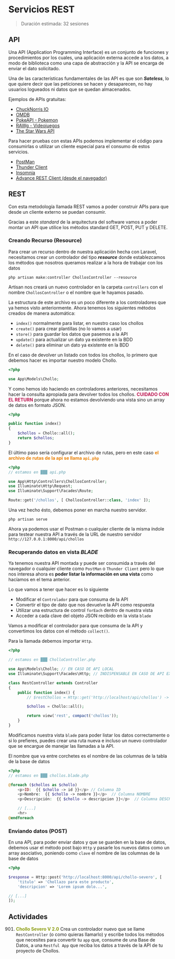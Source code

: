 <style>
    img { margin: 20px 0; border-radius: 8px; }

    .alert { color: #BD1550; }
    .warning { color: #E97F02; }
    .success { color: #8A9B0F; }

    .center { text-align: center; }
    .right { text-align: right; }

    .img-small { max-width: 200px; margin: auto; }
    .img-medium { max-width: 400px; margin: auto; }
    .img-large { max-width: 800px; margin: auto; }

    .leyenda {
        font-size: small;
        margin: 10px 0;
    }
</style>

# Servicios REST

> Duración estimada: 32 sesiones

## API

Una API (Application Programming Interface) es un conjunto de funciones y procedimientos por los cuales, una aplicación externa accede a los datos, a modo de biblioteca como una capa de abstracción y la API se encarga de enviar el dato solicitado.

Una de las características fundamentales de las API es que son ***Sateless***, lo que quiere decir que las peticiones se hacen y desaparecen, no hay usuarios logueados ni datos que se quedan almacenados.

Ejemplos de APIs gratuitas:

- [ChuckNorris IO](https://api.chucknorris.io/#!)
- [OMDB](https://www.omdbapi.com/)
- [PokeAPI - Pokemon](https://pokeapi.co/)
- [RAWg - Videojuegos](https://rawg.io/)
- [The Star Wars API](https://swapi.dev/)

Para hacer pruebas con estas APIs podemos implementar el código para consumirlas o utilizar un cliente especial para el consumo de estos servicios.

- [PostMan](https://www.postman.com/)
- [Thunder Client](https://marketplace.visualstudio.com/items?itemName=rangav.vscode-thunder-client)
- [Insomnia](https://insomnia.rest/download)
- [Advance REST Client (desde el navegador)](https://chrome.google.com/webstore/detail/advanced-rest-client/hgmloofddffdnphfgcellkdfbfbjeloo?hl=es)

## REST

Con esta metodología llamada REST vamos a poder construir APIs para que desde un cliente externo se puedan consumir.

Gracias a este *standard* de la arquitectura del software vamos a poder montar un API que utilice los métodos standard GET, POST, PUT y DELETE.

### Creando Recurso (Resource)

Para crear un recurso dentro de nuestra aplicación hecha con Laravel, necesitamos crear un controlador del tipo ***resource*** donde establezcamos los métodos que nosotros queramos realizar a la hora de trabajar con los datos

```console
php artisan make:controller ChollosController --resource
```

Artisan nos creará un nuevo controlador en la carpeta `controllers` con el nombre `ChollosController` o el nombre que le hayamos pasado.

La estructura de este archivo es un poco diferente a los controladores que ya hemos visto anteriormente. Ahora tenemos los siguientes métodos creados de manera automática:

- `index()` normalmente para listar, en nuestro caso los chollos
- `create()` para crear plantillas (no lo vamos a usar)
- `store()` para guardar los datos que pasemos a la API
- `update()` para actualizar un dato ya existente en la BDD
- `delete()` para eliminar un dato ya existente en la BDD

En el caso de devolver un listado con todos los chollos, lo primero que debemos hacer es importar nuestro modelo Chollo.

```php
<?php

use App\Models\Chollo;
```

Y como hemos ido haciendo en controladores anteriores, necesitamos hacer la consulta apropiada para devolver todos los chollos. <span class="alert">**CUIDADO CON EL RETURN**</span> porque ahora no estamos devolviendo una vista sino un array de datos en formato JSON.

```php
<?php

public function index()
{
    $chollos = Chollo::all();
    return $chollos;
}
```

El último paso sería configurar el archivo de rutas, pero en este caso <span class="warning">**el archivo de rutas de la api se llama `api.php`**</span>

```php
<?php
// estamos en ▓▓▓ api.php 

use App\Http\Controllers\ChollosController;
use Illuminate\Http\Request;
use Illuminate\Support\Facades\Route;

Route::get('/chollos', [ ChollosController::class, 'index' ]);
```

Una vez hecho ésto, debemos poner en marcha nuestro servidor.

```console
php artisan serve
```

Ahora ya podemos usar el Postman o cualquier cliente de la misma índole para testear nuestra API a través de la URL de nuestro servidor `http://127.0.0.1:8000/api/chollos`

### Recuperando datos en vista ***BLADE***

Ya tenemos nuestra API montada y puede ser consumida a través del navegador o cualquier cliente como `PostMan` o `Thunder Client` pero lo que nos interesa ahora es **poder listar la información en una vista** como hacíamos en el tema anterior.

Lo que vamos a tener que hacer es lo siguiente

- Modificar el `Controlador` para que consuma de la API
- Convertir el tipo de dato que nos devuelve la API como respuesta
- Utilizar una estructura de control `forEach` dentro de nuestra vista
- Acceder a cada clave del objeto JSON recibido en la vista `blade`


Vamos a modificar el controlador para que consuma de la API y convertimos los datos con el método `collect()`.

Para la llamada debemos importar `Http`.

```php
<?php

// estamos en ▓▓▓ CholloController.php

use App\Models\Chollo; // EN CASO DE API LOCAL
use Illuminate\Support\Facades\Http; // INDISPENSABLE EN CASO DE API EXTERNA

class RestController extends Controller
{
    public function index() {
        // $restChollos = Http::get('http://localhost/api/chollos') -> collect(); // PARA API EXTERNA

        $chollos = Chollo::all();

        return view('rest', compact('chollos'));
    }
}
```

Modificamos nuestra vista `blade` para poder listar los datos correctamente o si lo prefieres, puedes crear una ruta nueva e incluso un nuevo controlador que se encargue de manejar las llamadas a la API.

El nombre que va entre corchetes es el nombre de las columnas de la tabla de la base de datos

```php
<?php
// estamos en ▓▓▓ chollos.blade.php

@foreach ($chollos as $chollo)
    <p>ID:  {{ $chollo -> id }}</p> // Columna ID
    <p>Nombre:  {{ $chollo -> nombre }}</p>  // Columna NOMBRE
    <p>Descripción:  {{ $chollo -> descripcion }}</p>  // Columna DESCRIPCION

    // [...]
    <hr>
@endforeach
```

### Enviando datos (POST)

En una API, para poder enviar datos y que se guarden en la base de datos, debemos usar el método post bajo `Http` y pasarle los nuevos datos como un array asociativo, poniendo como `clave` el nombre de las columnas de la base de datos

```php
<?php

$response = Http::post('http://localhost:8000/api/chollo-severo', [
    'titulo' => 'Chollazo para este producto',
    'descripcion' => 'Lorem ipsum dolo...',

// [...]
]);
```

## Actividades

901. <span class="success">**Chollo Severo V 2.0**</span> Crea un controlador nuevo que se llame `RestController` (o como quieras llamarlo) y escribe todos los métodos que necesites para convertir tu `app` que, consume de una Base de Datos, a una `Restful App` que reciba los datos a través de la API de tu proyecto de Chollos.

<!-- 
## Producción y consumo

## AJAX con JSON

## Interacción con Vue.js

<https://manuais.iessanclemente.net/index.php/LARAVEL_Framework_-_Tutorial_01_-_Creación_de_API_RESTful_(actualizado)>
<https://github.com/jmnavarro/http-api-design>
<https://www.vinaysahni.com/best-practices-for-a-pragmatic-restful-api>
<https://leanpub.com/build-apis-you-wont-hate> -->